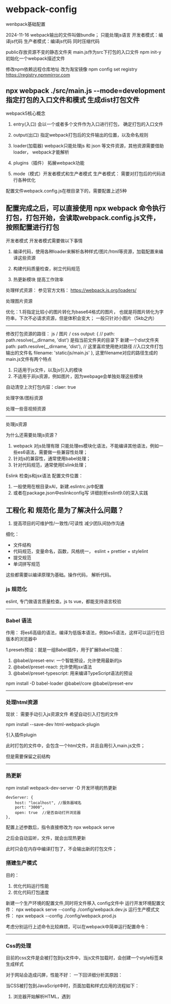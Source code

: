 # webpack-config
wenbpack基础配置

2024-11-16
webpack输出的文件叫做bundle； 只能处理js语言
开发者模式：编译js代码
生产者模式：编译js代码 同时压缩代码

public存放资源不变的静态文件夹
main.js作为src下打包的入口文件
npm init-y 初始化一个webpack描述文件

修改npm依赖远程仓库地址 改为淘宝镜像
npm config set registry https://registry.npmmirror.com

npx webpack ./src/main.js --mode=development 指定打包的入口文件和模式 生成dist打包文件
------------------------------------------------------------------
webpack5核心概念
1. entry(入口) 会以一个或者多个文件作为入口进行打包， 确定打包的入口文件

2. output(出口) 指定webpack打包后的文件输出的位置，以及命名规则

3. loader(加载器) webpack只能处理js 和 json 等文件资源，其他资源需要借助loader， webpack才能解析

4. plugins（插件） 拓展webpack功能

5. mode（模式）开发者模式和生产者模式
生产者模式： 需要对打包后的代码进行各种优化

配置文件webpack.config.js在根目录下的，需要配置上述5种

配置完成之后，可以直接使用 npx webpack 命令执行打包，打包开始，会读取webpack.config.js文件，按照配置进行打包
------------------------------------------------------------------
开发者模式
开发者模式需要做以下事情
1. 编译代码，使用各种loader来解析各种样式/图片/html等资源，加载配置来编译这些资源

2. 构建代码质量检查，树立代码规范

3. 热更新模块 提高工作效率

处理样式资源： 参见官方文档： https://webpack.js.org/loaders/

处理图片资源

优化：1.将指定比较小的图片转化为base64格式的图片， 也就是将图片转化为字符串，下次不必请求资源，但是体积会变大； 一般只针对小图片（5kb之内）

------------------------------------------------------------------
修改打包资源的路径： js / 图片 / css
    output: {
        // path: path.resolve(__dirname, 'dist') 是指当前文件夹的目录下 新建一个dist文件夹
        path: path.resolve(__dirname, 'dist'), // 这里喜欢使用绝对路径
        //入口文件打包输出的文件名
        filename: 'static/js/main.js'
    },
这里filename对应的路径生成的main.js文件有两个特点
1. 只适用于js文件，以及js引入的模块
2. 不适用于非js资源，例如图片，因为webpage会单独处理这些模块

自动清空上次打包内容：claer: true

处理字体/图标资源

处理一些音视频资源

----------------------------------------------------------------------
处理js资源

为什么还需要处理js资源？
1. webpack 对js处理有限 只能处理es模块化语法，不能编译其他语法，例如一些es6语法，需要做一些兼容性处理；
2. 针对js的兼容性，通常使用babel处理；
3. 针对代码规范，通常使用Eslink处理；

Eslink
检查js和jsx语法
配置文件位置： 
1. 一般使用在根目录xAI，新建.eslintrc.js中配置
2. 或者在package.json中eslinkconfig写
详细剖析eslint9.0的深入实践

## 工程化 和 规范化 是为了解决什么问题？ 
1. 提高项目的可维护性/一致性/可读性 减少团队间协作沟通

细化：
- 文件结构
- 代码规范，变量命名，函数，风格统一， eslint + prettier + stylelint
- 提交规范
- 单词拼写规范

这些都需要以编译原理为基础。操作代码， 解析代码。

### js 规范化

eslint, 专门做语言质量检查。js ts vue，都能支持语言校验

-------------------------------------------------------------------------
### Babel 语法

作用： 将es6高级的语法，编译为低版本语法，例如es5语法，这样可以运行在旧版本的浏览器中

1.presets预设：就是一组Babel插件，用于扩展Babel功能： 
1. @babel/preset-env: 一个智能预设，允许使用最新的js
2. @babel/preset-react: 允许使用jsx语法
3. @babel/preset-typescript: 用来编译TypeScript语法的预设

npm install -D babel-loader @babel/core @babel/preset-env

----------------------------------------
### 处理html资源
现状： 需要手动引入js资源文件
希望自动引入打包的文件

npm install --save-dev html-webpack-plugin

引入插件plugin

此时打包的文件中，会包含一个html文件，并且自用引入main.js文件；

但是需要保留之前结构

-----------------------------------
### 热更新

npm install webpack-dev-server -D 开发环境的热更新

    devServer: {
        host: "localhost", //服务器域名
        port: "3000",
        open: true  //是否自动打开浏览器
    },

配置上述参数后，指令直接修改为 npx webpack serve

之后会自动监听，文件，就会出现热更新

此时只会在内存中编译打包了，不会输出新的打包文件；

### 搭建生产模式
目的： 
1. 优化代码运行性能
2. 优化代码打包速度

新建一个生产环境的配置文件,同时将文件移入 config文件中
运行开发环境配置文件： npx webpack serve --config ./config/webpack.dev.js
运行生产模式文件： npx webpack --config ./config/webpack.prod.js

考虑分别运行上述命令比较麻烦，可以在webpack中简单运行配置命令：

-------------------------------------------------------------
### Css的处理

目前的css文件是会被打包到js文件中，当js文件加载时，会创建一个style标签来生成样式

对于网站会造成闪屏，性能不好： 一下回详细分析其原因：

当CSS被打包到JavaScript中时，页面加载和样式应用的流程如下：
1. 浏览器开始解析HTML，遇到<script>标签加载JavaScript文件。
2. 加载并解析JavaScript文件。
3. JavaScript运行后，动态生成一个<style>标签，将CSS样式插入到文档中。

问题分析： 
 在js文件被加载和之行前，页面是没有任何样式；
 浏览器会处于一个短暂未应用css的页面中（通常是白板或者默认样式）；
 当css通过js动态插入后，页面样式会突然改变，用户感知的是一次闪屏。（称之为 未样式内容闪屏）；

解决方案：
 1. 使用工具（如Webpack的MiniCssExtractPlugin）将CSS提取到独立的.css文件，并通过<link>标签引用。 这样可以运行在旧版本的浏览器中
可以独立加载css并且进行处理，避免阻塞渲染。

npm install --save-dev mini-css-extract-plugin

需要将style-loader（所有）改为 MiniCssExtractPlugin.loader， 主要style-loader会动态创建style标签，并不需要，
这个loader才会将css提取为单独的文件。

### css兼容性处理

npm i postcss-loader postcss postcss-preset-env -D

需要在webpack-config.js中写这个loader配置：

{   
    loader: "postcss-loader",
    options: {
        postcssOptions: {
            plugins: [
                "postcss-preset-env" //解决大部分样式的兼容性问题
            ]
        }
    }
},

需要注意的是： 这个loader智能写在 css loader之后 less loader之前

并且在webpack.json中配置：兼容性做到什么程度

// 交集
"browserslist" : [
    "last 2 version", //所有浏览器 最近的两个版本
    ">1%",  //覆盖百分之99浏览器
    "not dead"
]

### css压缩
详情参见webpack官网
npm install css-minimizer-webpack-plugin --save-dev

生产模式下： html 和 js文件已经完成压缩，不需要自定义压缩；


---------------------------------------------------------------------

### webpack 高级优化 （多角度解决问题） 重要 面试 & 项目 用到

### SourceMap
开发环境中是在内存中编译打包的，我们可以直接在浏览器控制台查看源码； 提示的是编译后的代码，无法准确定义位置，不友好，需要定义到
源代码位置，就需要利用SoureMap;

可插件webpack官方文档 devtool : https://webpack.docschina.org/configuration/devtool/#root

实际开发中只关注生产模式和开发模式使用那些情况：
1. 开发者模式： cheap-module-source-map
有点： 编译速度快，只有行映射
缺点： 没有列映射

2. 生产者模式： source-map
优点：包含行/列映射
缺点：打包速度慢

问题： 什么是行/列映射 ？
行映射：
    只提供编译后代码的行号与源代码中对应位置的行号的关系。
    在调试时，浏览器开发工具会告诉你错误或断点发生在哪一行，但无法精确到行中的具体列（字符）位置。
    行映射适合粗略定位问题，调试简单的逻辑问题。
列映射：
    除了行号，还包含列号，能够精确到行中的具体字符位置。
    更加详细，可以指明错误发生的具体变量、函数调用或操作符位置。
    列映射适合复杂代码场景（如压缩、混淆后的代码），帮助更精确地定位问题。

tips: 可以直接去到打包的html文件中打开生产模式下编译的项目

-----------------------------------------------------------

### 开发环境下 提升打包构建速度 HotMoudleReplacement
开发环境下，webpack会讲所有模块都全部重新，编译打包，速度非常慢。
其实 我们修改某一个模块的代码，就只有这个模块代码需要重新编译

js 默认不能做到热模块替换  需要手动指定  实际开发中需要根据react 或者是 vue 的loader来解决：
例如: vue-loader react-hot-loader  回头单独定义
css 支持

### one of
为了是在解决处理loader轮询的问题，只要有一个loader匹配完毕，就不会继续匹配后面的处理loader

### include Exclude
对 js文件(Babel) / Eslint 处理 需要排除node_moudle下面的文件。 只处理src文件下js文件

### Cache 缓存
js文件(Babel) / Eslint 每次都需要经过Eslint和Babel检查，速度比较慢， 可以缓存其结果，保证二次打包速度更快

### Tread 多进程打包
可以开启多进程，同时处理js文件，这样速度比单进程更快，而对js 文件处理主要是 eslint babel Terser这三个工具的优化；

npm i thread-loader -D (用于处理压缩的插件 开发环境不进行压缩，无需处理)

### 减少代码体积 TreeSharking
引入第三方组件库或者是函数，避免全局引入，导致整个库都被打包进来，体积就太大了。用了啥功能就引入啥功能

作用： 为了一处js了没有使用到的代码，减少代码的打包体积；

注意： 依赖ES Module

webpack默认已经开启 自动移除没被使用的js代码；

### Babel优化
Babel会为每一个文件都插入辅助代码，导致代码体积过大，可以将这些辅助代码，变成一个独立模块，避免重复定义，直接引入模块中相同的辅助代码即可。

npm i @babel/plugin-transform-runtime -D

### Image Minimizer 图片压缩
注意： 只适用于本地项目中的静态图片，如果是在线链接，就不需要；

npm install image-minimizer-webpack-plugin imagemin -D

支持两种模式：

无损压缩： npm install imagemin-gifsicle imagemin-jpegtran imagemin-optipng imagemin-svgo --save-dev

有损压缩： npm install imagemin-gifsicle imagemin-mozjpeg imagemin-pngquant imagemin-svgo --save-dev

对比压缩前后图片的大小体积




















 



























